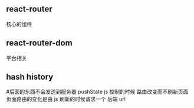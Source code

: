 
## react-router
核心的组件

## react-router-dom
平台相关

## hash history
 \#后面的东西不会发送到服务器
 pushState js 控制的时候 路由改变而不刷新页面 页面路由的变化是由 js 刷新的时候请求一个 后端 url